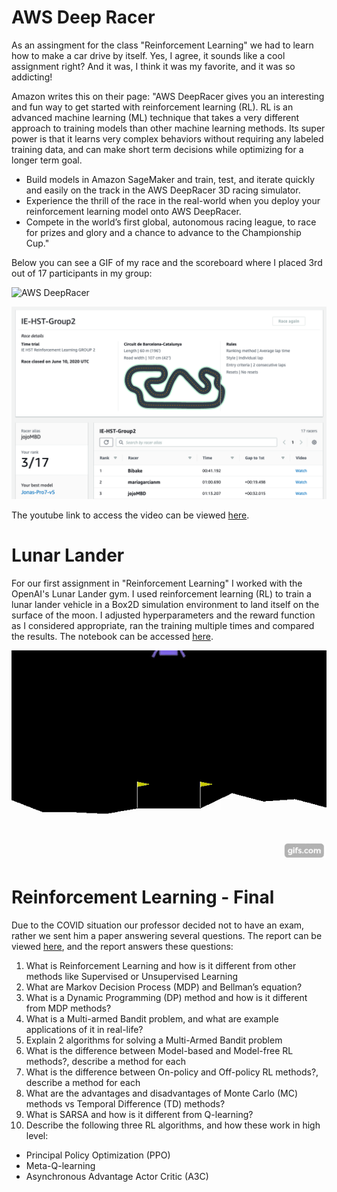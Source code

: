 # AWS Deep Racer
As an assingment for the class "Reinforcement Learning" we had to learn how to make a car drive by itself. Yes, I agree, it sounds like a cool assignment right? And it was, I think it was my favorite, and it was so addicting!

Amazon writes this on their page: "AWS DeepRacer gives you an interesting and fun way to get started with reinforcement learning (RL). RL is an advanced machine learning (ML) technique that takes a very different approach to training models than other machine learning methods. Its super power is that it learns very complex behaviors without requiring any labeled training data, and can make short term decisions while optimizing for a longer term goal.

* Build models in Amazon SageMaker and train, test, and iterate quickly and easily on the track in the AWS DeepRacer 3D racing simulator.
* Experience the thrill of the race in the real-world when you deploy your reinforcement learning model onto AWS DeepRacer.
* Compete in the world’s first global, autonomous racing league, to race for prizes and glory and a chance to advance to the Championship Cup."

Below you can see a GIF of my race and the scoreboard where I placed 3rd out of 17 participants in my group:

![AWS DeepRacer](https://github.com/Jonashellevang/IE_MBD_2020/blob/master/Reinforcement%20Learning/DeepRacer.gif)

![Scoreboard](https://github.com/Jonashellevang/IE_MBD_2020/blob/master/Reinforcement%20Learning/Scoreboard.png)

The youtube link to access the video can be viewed [here](https://youtu.be/nVsVUfC0EdE).

# Lunar Lander
For our first assignment in "Reinforcement Learning" I worked with the OpenAI's Lunar Lander gym. I used reinforcement learning (RL) to train a lunar lander vehicle in a Box2D simulation environment to land itself on the surface of the moon. I adjusted hyperparameters and the reward function as I considered appropriate, ran the training multiple times and compared the results. The notebook can be accessed [here](https://github.com/Jonashellevang/IE_MBD_2020/blob/master/Reinforcement%20Learning/lunarlander.ipynb).

![Lunar Lander](https://github.com/Jonashellevang/IE_MBD_2020/blob/master/Reinforcement%20Learning/LunarLander.gif)

# Reinforcement Learning - Final
Due to the COVID situation our professor decided not to have an exam, rather we sent him a paper answering several questions. The report can be viewed [here](https://github.com/Jonashellevang/IE_MBD_2020/blob/master/Reinforcement%20Learning/Reinforcement%20Learning%20-%20Final%20Report.pdf), and the report answers these questions:
1. What is Reinforcement Learning and how is it different from other methods like Supervised or Unsupervised Learning
2. What are Markov Decision Process (MDP) and Bellman’s equation?
3. What is a Dynamic Programming (DP) method and how is it different from MDP methods?
4. What is a Multi-armed Bandit problem, and what are example applications of it in real-life?
5. Explain 2 algorithms for solving a Multi-Armed Bandit problem
6. What is the difference between Model-based and Model-free RL methods?, describe a method for each
7. What is the difference between On-policy and Off-policy RL methods?, describe a method for each
8. What are the advantages and disadvantages of Monte Carlo (MC) methods vs Temporal Difference (TD) methods?
9. What is SARSA and how is it different from Q-learning?
10. Describe the following three RL algorithms, and how these work in high level:
* Principal Policy Optimization (PPO)
* Meta-Q-learning
* Asynchronous Advantage Actor Critic (A3C)
